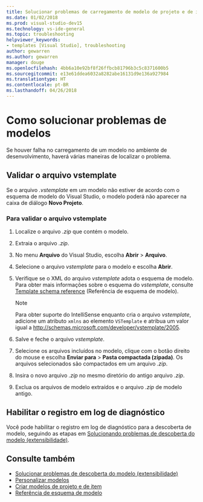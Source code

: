 ```yaml
---
title: Solucionar problemas de carregamento de modelo de projeto e de item do Visual Studio
ms.date: 01/02/2018
ms.prod: visual-studio-dev15
ms.technology: vs-ide-general
ms.topic: troubleshooting
helpviewer_keywords:
- templates [Visual Studio], troubleshooting
author: gewarren
ms.author: gewarren
manager: douge
ms.openlocfilehash: 4bb6a10e92bf8f26ffbcb81796b3c5c8371600b5
ms.sourcegitcommit: e13e61ddea6032a8282abe16131d9e136a927984
ms.translationtype: HT
ms.contentlocale: pt-BR
ms.lasthandoff: 04/26/2018
---
```

# <a name="how-to-troubleshoot-templates"></a>Como solucionar problemas de modelos

Se houver falha no carregamento de um modelo no ambiente de desenvolvimento, haverá várias maneiras de localizar o problema.

## <a name="validate-the-vstemplate-file"></a>Validar o arquivo vstemplate

Se o arquivo *.vstemplate* em um modelo não estiver de acordo com o esquema de modelo do Visual Studio, o modelo poderá não aparecer na caixa de diálogo **Novo Projeto**.

### <a name="to-validate-the-vstemplate-file"></a>Para validar o arquivo vstemplate

1. Localize o arquivo *.zip* que contém o modelo.

1. Extraia o arquivo *.zip*.

1. No menu **Arquivo** do Visual Studio, escolha **Abrir** > **Arquivo**.

1. Selecione o arquivo *vstemplate* para o modelo e escolha **Abrir**.

1. Verifique se o XML do arquivo *vstemplate* adota o esquema de modelo. Para obter mais informações sobre o esquema do *vstemplate*, consulte [Template schema reference](../extensibility/visual-studio-template-schema-reference.md) (Referência de esquema de modelo).

    > [!NOTE]
    > Para obter suporte do IntelliSense enquanto cria o arquivo *vstemplate*, adicione um atributo `xmlns` ao elemento `VSTemplate` e atribua um valor igual a http://schemas.microsoft.com/developer/vstemplate/2005.

1. Salve e feche o arquivo *vstemplate*.

1. Selecione os arquivos incluídos no modelo, clique com o botão direito do mouse e escolha **Enviar para** > **Pasta compactada (zipada)**. Os arquivos selecionados são compactados em um arquivo *.zip*.

1. Insira o novo arquivo *.zip* no mesmo diretório do antigo arquivo *.zip*.

1. Exclua os arquivos de modelo extraídos e o arquivo *.zip* de modelo antigo.

## <a name="enable-diagnostic-logging"></a>Habilitar o registro em log de diagnóstico

Você pode habilitar o registro em log de diagnóstico para a descoberta de modelo, seguindo as etapas em [Solucionando problemas de descoberta do modelo (extensibilidade)](../extensibility/troubleshooting-template-discovery.md).

## <a name="see-also"></a>Consulte também

- [Solucionar problemas de descoberta do modelo (extensibilidade)](../extensibility/troubleshooting-template-discovery.md)
- [Personalizar modelos](../ide/customizing-project-and-item-templates.md)
- [Criar modelos de projeto e de item](../ide/creating-project-and-item-templates.md)
- [Referência de esquema de modelo](../extensibility/visual-studio-template-schema-reference.md)